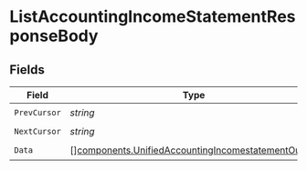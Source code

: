 # ListAccountingIncomeStatementResponseBody


## Fields

| Field                                                                                                                    | Type                                                                                                                     | Required                                                                                                                 | Description                                                                                                              |
| ------------------------------------------------------------------------------------------------------------------------ | ------------------------------------------------------------------------------------------------------------------------ | ------------------------------------------------------------------------------------------------------------------------ | ------------------------------------------------------------------------------------------------------------------------ |
| `PrevCursor`                                                                                                             | *string*                                                                                                                 | :heavy_check_mark:                                                                                                       | N/A                                                                                                                      |
| `NextCursor`                                                                                                             | *string*                                                                                                                 | :heavy_check_mark:                                                                                                       | N/A                                                                                                                      |
| `Data`                                                                                                                   | [][components.UnifiedAccountingIncomestatementOutput](../../models/components/unifiedaccountingincomestatementoutput.md) | :heavy_check_mark:                                                                                                       | N/A                                                                                                                      |